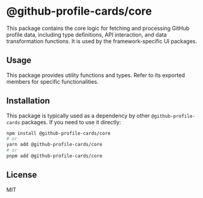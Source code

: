 # @github-profile-cards/core

This package contains the core logic for fetching and processing GitHub profile data, including type definitions, API interaction, and data transformation functions. It is used by the framework-specific UI packages.

## Usage

This package provides utility functions and types. Refer to its exported members for specific functionalities.

## Installation

This package is typically used as a dependency by other `@github-profile-cards` packages. If you need to use it directly:

```bash
npm install @github-profile-cards/core
# or
yarn add @github-profile-cards/core
# or
pnpm add @github-profile-cards/core
```

## License

MIT
